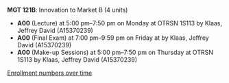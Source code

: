 **MGT 121B**: Innovation to Market B (4 units)

- **A00** (Lecture) at 5:00 pm–7:50 pm on Monday at OTRSN 1S113 by Klaas, Jeffrey David (A15370239)
- **A00** (Final Exam) at 7:00 pm–9:59 pm on Friday at   by Klaas, Jeffrey David (A15370239)
- **A00** (Make-up Sessions) at 5:00 pm–7:50 pm on Thursday at OTRSN 1S113 by Klaas, Jeffrey David (A15370239)

[Enrollment numbers over time](./MGT121B.tsv)
